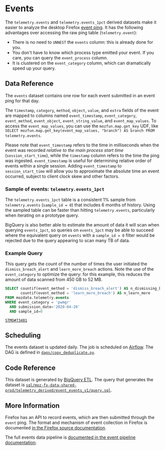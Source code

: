 # Events

The `telemetry.events` and `telemetry.events_1pct` derived datasets
make it easier to analyze the desktop Firefox [event ping][event_ping].
It has the following advantages over accessing the raw ping table (`telemetry.event`):

- There is no need to `UNNEST` the `events` column: this is already done for you.
- You don't have to know which process type emitted your event. If you care, you can query the `event_process` column.
- It is clustered on the `event_category` column, which can dramatically speed up your query.

[event_ping]: ../../pings.md#event-ping

## Data Reference

The `events` dataset contains one row for each event submitted in an event ping for that day.

The `timestamp`, `category`, `method`, `object`, `value`, and `extra` fields of the event
are mapped to columns named `event_timestamp`, `event_category`, `event_method`, `event_object`,
`event_string_value`, and `event_map_values`.
To access the `event_map_values`, you can use the `mozfun.map.get_key` UDF,
like `SELECT mozfun.map.get_key(event_map_values, "branch") AS branch FROM telemetry.events`.

Please note that `event_timestamp` refers to the time in milliseconds when the event was recorded _relative to the main process start time_ (`session_start_time`), while the `timestamp` column refers to the time the ping was ingested. `event_timestamp` is useful for determining relative order of events within a single session. Adding `event_timestamp` to `session_start_time` will allow you to approximate the absolute time an event occurred, subject to client clock skew and other factors.

### Sample of events: `telemetry.events_1pct`

The `telemetry.events_1pct` table is a consistent 1% sample from `telemetry.events`
(`sample_id = 0`) that includes 6 months of history. Using the sampled table can
be faster than hitting `telemetry.events`, particularly when iterating on a prototype
query.

BigQuery is also better able to estimate the amount of data it will scan when
querying `events_1pct`, so queries on `events_1pct` may be able to succeed where
the equivalent query on `events` with a `sample_id = 0` filter would be rejected
due to the query appearing to scan many TB of data.

### Example Query

This query gets the count of the number of times the user initiated the `dismiss_breach_alert`
and `learn_more_breach` actions. Note the use of the `event_category` to optimize the query:
for this example, this reduces the amount of data scanned from 450 GB to 52 MB.

```sql
SELECT countif(event_method = 'dismiss_breach_alert') AS n_dismissing_breach_alert,
       countif(event_method = 'learn_more_breach') AS n_learn_more
FROM mozdata.telemetry.events
WHERE event_category = 'pwmgr'
  AND submission_date='2020-04-20'
  AND sample_id=0
```

[`STMO#73401`](https://sql.telemetry.mozilla.org/queries/73401/source)

## Scheduling

The events dataset is updated daily.
The job is scheduled on [Airflow](https://github.com/mozilla/telemetry-airflow).
The DAG is defined in [`dags/copy_deduplicate.py`](https://github.com/mozilla/telemetry-airflow/blob/master/dags/copy_deduplicate.py).

## Code Reference

This dataset is generated by [BigQuery ETL](https://github.com/mozilla/bigquery-etl/). The query that generates the dataset is [`sql/moz-fx-data-shared-prod/telemetry_derived/event_events_v1/query.sql`](https://github.com/mozilla/bigquery-etl/blob/master/sql/moz-fx-data-shared-prod/telemetry_derived/event_events_v1/query.sql).

## More Information

Firefox has an API to record events, which are then submitted through the `event` ping.
The format and mechanism of event collection in Firefox is documented [in the Firefox source documentation](https://firefox-source-docs.mozilla.org/toolkit/components/telemetry/telemetry/collection/events.html).

The full events data pipeline is [documented in the event pipeline documentation](../../../concepts/pipeline/event_pipeline.md).
